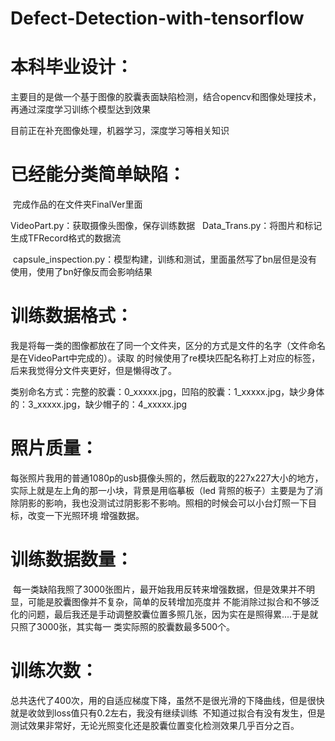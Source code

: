 # Defect-Detection-with-tensorflow
# 本科毕业设计：
  主要目的是做一个基于图像的胶囊表面缺陷检测，结合opencv和图像处理技术，再通过深度学习训练个模型达到效果

  目前正在补充图像处理，机器学习，深度学习等相关知识

# 已经能分类简单缺陷：
  完成作品的在文件夹FinalVer里面
  
  VideoPart.py：获取摄像头图像，保存训练数据
  
  Data_Trans.py：将图片和标记生成TFRecord格式的数据流
  
  capsule_inspection.py：模型构建，训练和测试，里面虽然写了bn层但是没有使用，使用了bn好像反而会影响结果

# 训练数据格式：
  我是将每一类的图像都放在了同一个文件夹，区分的方式是文件的名字（文件命名是在VideoPart中完成的）。读取
  的时候使用了re模块匹配名称打上对应的标签，后来我觉得分文件夹更好，但是懒得改了。

  类别命名方式：完整的胶囊：0_xxxxx.jpg，凹陷的胶囊：1_xxxxx.jpg，缺少身体的：3_xxxxx.jpg，缺少帽子的：4_xxxxx.jpg
# 照片质量：
  每张照片我用的普通1080p的usb摄像头照的，然后截取的227x227大小的地方，实际上就是左上角的那一小块，背景是用临摹板（led
  背照的板子）主要是为了消除阴影的影响，我也没测试过阴影影不影响。照相的时候会可以小台灯照一下目标，改变一下光照环境
  增强数据。
  
# 训练数据数量：
  每一类缺陷我照了3000张图片，最开始我用反转来增强数据，但是效果并不明显，可能是胶囊图像并不复杂，简单的反转增加亮度并
  不能消除过拟合和不够泛化的问题，最后我还是手动调整胶囊位置多照几张，因为实在是照得累....于是就只照了3000张，其实每一
  类实际照的胶囊数最多500个。

# 训练次数： 
  总共迭代了400次，用的自适应梯度下降，虽然不是很光滑的下降曲线，但是很快就是收敛到loss值只有0.2左右，我没有继续训练
  不知道过拟合有没有发生，但是测试效果非常好，无论光照变化还是胶囊位置变化检测效果几乎百分之百。
